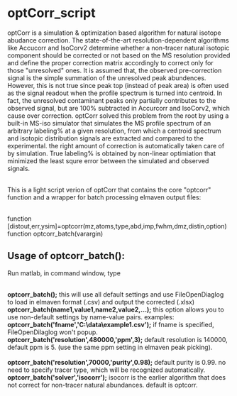 # optCorr_script
  optCorr is a simulation & optimization based algorithm for natural isotope abudance correction. 
The state-of-the-art resolution-dependent algorithms like Accucorr and IsoCorv2 determine whether a non-tracer natural isotopic component should be corrected or not based on the MS resolution provided and define the proper correction matrix accordingly to correct only for those "unresolved" ones.  It is assumed that, the observed pre-correction signal is the simple summation of the unresolved peak abundences. However, this is not true since peak top (instead of peak area) is often used as the signal readout when the profile spectrum is turned into centroid.  In fact, the unresolved contaminant peaks only partially contributes to the observed signal, but are 100% subtracted in Accurcorr and IsoCorv2, which cause over correction. optCorr solved this problem from the root by using a built-in MS-iso simulator that simulates the MS profile spectrum of an arbitrary labeling% at a given resolution, from which a centroid spectrum and isotopic distribution signals are extracted and compared to the experimental. the right amount of correction is automatically taken care of by simulation. True labeling% is obtained by non-linear optimiation that minimized the least squre error between the simulated and observed signals. 

<br />  This is a light script verion of optCorr that contains the core "optcorr" function and a wrapper for batch processing elmaven output files: 

<br />   function [distout,err,ysim]=optcorr(mz,atoms,type,abd,imp,fwhm,dmz,distin,option)
<br />   function optcorr_batch(varargin)  

## Usage of optcorr_batch():

  Run matlab, in command window, type 

<br /> **optcorr_batch();**   this will use all default settings and use FileOpenDiaglog to load in elmaven format (.csv) and output the corrected (.xlsx)
<br /> **optcorr_batch(name1,value1,name2,value2,...);**    this option allows you to use non-default settings by name-value pairs. examples:
<br />  **optcorr_batch('fname','C:\data\example1.csv');**   if fname is specified, FileOpenDilaglog won't popup.
<br />  **optcorr_batch('resolution',480000,'ppm',3);**    default resolution is 140000, default ppm is 5.  (use the same ppm setting in elmaven peak picking).  
<br />  **optcorr_batch('resolution',70000,'purity',0.98);**   default purity is 0.99.  no need to specify tracer type, which will be recognized automatically.
<br />  **optcorr_batch('solver','isocorr');**   isocorr is the earlier algorithm that does not correct for non-tracer natural abundances. default is optcorr.

 
      

